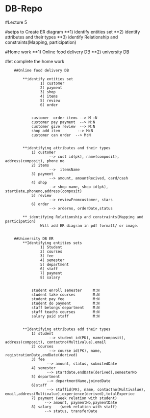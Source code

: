 # DB-Repo
 
#Lecture 5

#setps to Create ER diagram
	**1) identify entities set
	**2) identify attributes and their types
	**3) identify Relationship and constraints(Mapping, participation)

#Home work
		**1) Online food delivery DB
		**2) university DB
		

#let complete the home work
	
		##Online food delivery DB
			
			**identify entities set
					1) customer 
					2) payment
					3) shop
					4) items
					5) review
					6) order
					
					
				customer  order items --> M :N
				customer pay payment  --> M:N
				customer give review  --> M:N
				shop add item        --> M:N
				customer can order  --> M:N
				
			
			**identifying attributes and their types
				1) customer
						--> cust id(pk), name(composit), address(composit), phone no
				2) items
						-->  itemsName
				3) payment 
						--> amount, amountRecived, card/cash
				4) shop	
						--> shop name, shop id(pk), startDate,phoneno,address(composit)
				5) review
						--> reviewFromcustomer, stars
				6) order	
						--> orderno, orderDate,status
						
			** identifying Relationship and constraints(Mapping and participation)
					Will add ER diagram in pdf formatt/ or image.


		##University DB ER
			**Identifying entities sets
					1) Student
					2) courses
					3) fee
					4) semester
					5) department
					6) staff
					7) payment
					8) salary
			
			
				student enroll semester  	M:N
				student take courses		M:N
				student pay fee				M:N
				student do payment			M:N 
				staff belongs department    M:N
				staff teachs courses		M:N
				salary paid staff			M:N
				
				
			**Identifying attributes add their types
				1) student 
						--> student id(PK), name(composit), address(composit), contactno(Multivalue),email
				2) courses	
						--> course id(PK), name, registrationDate,endDate(derived)
				3) fee	
					   --> amount, status, submitedDate
				4) semester	
					   --> startdate,endDate(derived),semesterNo
				5) department
					   --> departmentName,joinedDate
				6)staff	
					   --> staffid(PK), name, contactno(Multivalue), email,address(Multivalue),experience(derived),totalExperice
				7) payment (week relation with student)
					  --> amount, paymentNo,paymentDate
				8) salary	 (week relation with staff)
					  --> status, transferDate
					